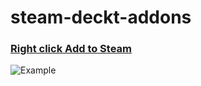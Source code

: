# steam-deckt-addons

### [Right click Add to Steam](https://github.com/suchmememanyskill/steam-deck-addons/tree/main/Dolphin-rightclick-addtosteam)

![Example](https://raw.githubusercontent.com/suchmememanyskill/steam-deckt-addons/main/Dolphin-rightclick-addtosteam/Example.png)
